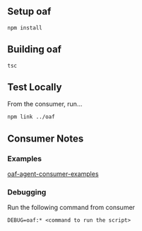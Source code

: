 ## Setup oaf
```
npm install
```

## Building oaf
```
tsc
```

## Test Locally
From the consumer, run...
```
npm link ../oaf 
```

## Consumer Notes
### Examples
[oaf-agent-consumer-examples](https://github.com/harshav17/oaf-agent-consumer-examples)

### Debugging
Run the following command from consumer
```
DEBUG=oaf:* <command to run the script>
```
